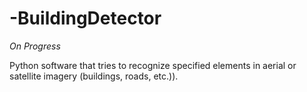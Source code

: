 # -BuildingDetector
*On Progress* 

Python software that tries to recognize specified elements in aerial or satellite imagery (buildings, roads, etc.)).
